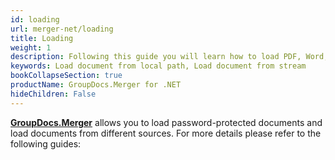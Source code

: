```yaml
---
id: loading
url: merger-net/loading
title: Loading
weight: 1
description: Following this guide you will learn how to load PDF, Word, Excel, PowerPoint documents by local file path, stream or third-party storage for further processing with GroupDocs.Merger for .NET API.
keywords: Load document from local path, Load document from stream
bookCollapseSection: true
productName: GroupDocs.Merger for .NET
hideChildren: False
---
```

[**GroupDocs.Merger**](https://products.groupdocs.com/merger/net) allows you to load password-protected documents and load documents from different sources. For more details please refer to the following guides:
